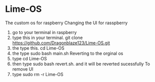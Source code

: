 # Lime-OS
The custom os for raspberry
Changing the UI for rasspberry
1. go to your terminal in raspberry
2. type this in your terminal. git clone https://github.com/Dragonblaze123/Lime-OS.git
3. the type this. cd Lime-OS
4. the type sudo bash main.sh
Reverting to the orginal os
1. type cd Lime-OS
2. then type sudo bash revert.sh. and it will be reverted sucessfully
 To remove UI 
 1. type sudo rm -r Lime-OS
